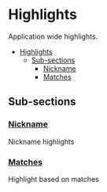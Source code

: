 # Highlights

Application wide highlights.

- [Highlights](#highlights)
  - [Sub-sections](#sub-sections)
    - [Nickname](#nickname)
    - [Matches](#matches)

## Sub-sections

### [Nickname](nickname.md)

Nickname highlights


### [Matches](matches.md)

Highlight based on matches
